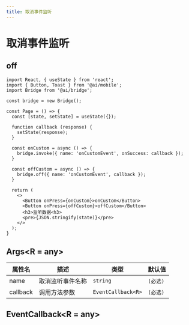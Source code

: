 ```yaml
---
title: 取消事件监听
---
```

# 取消事件监听
## off

```tsx | pure
import React, { useState } from 'react';
import { Button, Toast } from '@ai/mobile';
import Bridge from '@ai/bridge';

const bridge = new Bridge();

const Page = () => {
  const [state, setState] = useState({});

  function callback (response) {
    setState(response);
  }

  const onCustom = async () => {
    bridge.invoke({ name: 'onCustomEvent', onSuccess: callback });
  }

  const offCustom = async () => {
    bridge.off({ name: 'onCustomEvent', callback });
  }
  
  return (
    <>
      <Button onPress={onCustom}>onCustom</Button>
      <Button onPress={offCustom}>offCustom</Button>
      <h3>监听数据<h3>
      <pre>{JSON.stringify(state)}</pre>
    </>
  );
}
```

## Args<R = any>

| 属性名 | 描述 | 类型 | 默认值 |
| ---- | ---- | ---- | ---- |
| name | 取消监听事件名称 | `string` | `(必选)`|
| callback | 调用方法参数 | `EventCallback<R>` | `(必选)` |


## EventCallback<R = any>
